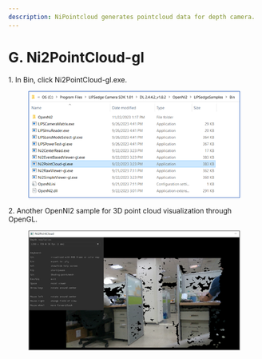 ```yaml
---
description: NiPointcloud generates pointcloud data for depth camera.
---
```


# G. Ni2PointCloud-gl

1\. In Bin, click Ni2PointCloud-gl.exe.
<figure><img src="../../.gitbook/assets/global_camera/sample_codes/image (46).png" alt=""><figcaption></figcaption></figure>


2\. Another OpenNI2 sample for 3D point cloud visualization through OpenGL.
<figure><img src="../../.gitbook/assets/global_camera/sample_codes/image (47).png" alt=""><figcaption></figcaption></figure>

